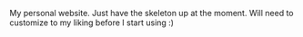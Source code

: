 My personal website. Just have the skeleton up at the moment. Will need to customize to my liking before I start using :)
